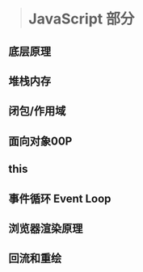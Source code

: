 
> # JavaScript 部分

## 底层原理
## 堆栈内存
## 闭包/作用域
## 面向对象00P
## this
## 事件循环 Event Loop
## 浏览器渲染原理
## 回流和重绘




